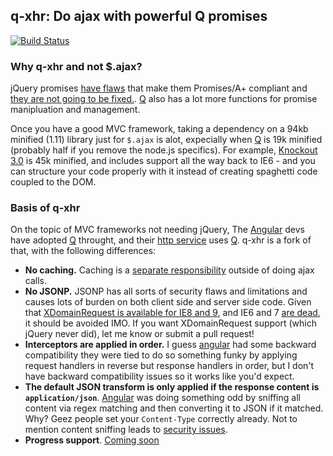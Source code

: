 ## q-xhr: Do ajax with powerful Q promises

[![Build Status](https://secure.travis-ci.org/nathanboktae/q-xhr.png?branch=master)](https://travis-ci.org/nathanboktae/q-xhr)

### Why q-xhr and not $.ajax?
jQuery promises [have flaws](http://domenic.me/2012/10/14/youre-missing-the-point-of-promises/) that make them Promises/A+ compliant and [they are not going to be fixed.](http://esdiscuss.org/topic/a-challenge-problem-for-promise-designers-was-re-futures#content-43). [Q] also has a lot more functions for promise manipluation and management.

Once you have a good MVC framework, taking a dependency on a 94kb minified (1.11) library just for `$.ajax` is alot, expecially when [Q] is 19k minified (probably half if you remove the node.js specifics). For example, [Knockout 3.0](http://knockoutjs.com) is 45k minified, and includes support all the way back to IE6 - and you can structure your code properly with it instead of creating spaghetti code coupled to the DOM.

### Basis of q-xhr

On the topic of MVC frameworks not needing jQuery, The [Angular] devs have adopted [Q] throught, and their [http service](http://docs.angularjs.org/api/ng/service/$http) uses [Q]. q-xhr is a fork of that, with the following differences:

- **No caching.** Caching is a [separate responsibility](http://blog.codinghorror.com/curlys-law-do-one-thing/) outside of doing ajax calls.
- **No JSONP.** JSONP has all sorts of security flaws and limitations and causes lots of burden on both client side and server side code. Given that [XDomainRequest is available for IE8 and 9](http://blogs.msdn.com/b/ieinternals/archive/2010/05/13/xdomainrequest-restrictions-limitations-and-workarounds.aspx), and IE6 and 7 [are dead](http://gs.statcounter.com/#desktop-browser_version_partially_combined-ww-monthly-201302-201402), it should be avoided IMO. If you want XDomainRequest support (which jQuery never did), let me know or submit a pull request!
- **Interceptors are applied in order.** I guess [angular] had some backward compatibility they were tied to do so something funky by applying request handlers in reverse but response handlers in order, but I don't have backward compatibility issues so it works like you'd expect.
- **The default JSON transform is only applied if the response content is `application/json`**. [Angular] was doing something odd by sniffing all content via regex matching and then converting it to JSON if it matched. Why? Geez people set your `Content-Type` correctly already. Not to mention content sniffing leads to [security issues](http://blogs.msdn.com/b/ie/archive/2008/09/02/ie8-security-part-vi-beta-2-update.aspx).
- **Progress support**. [Coming soon](https://github.com/nathanboktae/q-xhr/issues/2)


[Q]: https://github.com/kriskowal/q
[Angular]: http://angularjs.org/
